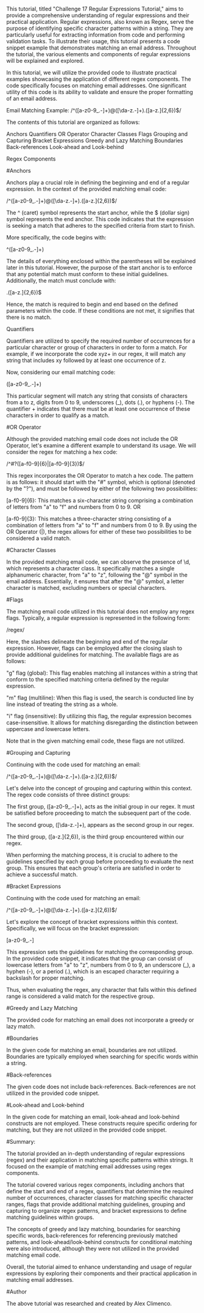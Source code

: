 This tutorial, titled "Challenge 17 Regular Expressions Tutorial," aims to provide a comprehensive understanding of regular expressions and their practical application. Regular expressions, also known as Regex, serve the purpose of identifying specific character patterns within a string. They are particularly useful for extracting information from code and performing validation tasks. To illustrate their usage, this tutorial presents a code snippet example that demonstrates matching an email address. Throughout the tutorial, the various elements and components of regular expressions will be explained and explored.

In this tutorial, we will utilize the provided code to illustrate practical examples showcasing the application of different regex components. The code specifically focuses on matching email addresses. One significant utility of this code is its ability to validate and ensure the proper formatting of an email address.

Email Matching Example:
/^([a-z0-9_.-]+)@([\da-z.-]+).([a-z.]{2,6})$/

The contents of this tutorial are organized as follows:

Anchors
Quantifiers
OR Operator
Character Classes
Flags
Grouping and Capturing
Bracket Expressions
Greedy and Lazy Matching
Boundaries
Back-references
Look-ahead and Look-behind

Regex Components

#Anchors

Anchors play a crucial role in defining the beginning and end of a regular expression. In the context of the provided matching email code:

/^([a-z0-9_.-]+)@([\da-z.-]+).([a-z.]{2,6})$/

The ^ (caret) symbol represents the start anchor, while the $ (dollar sign) symbol represents the end anchor. This code indicates that the expression is seeking a match that adheres to the specified criteria from start to finish.

More specifically, the code begins with:

^([a-z0-9_.-]+)

The details of everything enclosed within the parentheses will be explained later in this tutorial. However, the purpose of the start anchor is to enforce that any potential match must conform to these initial guidelines. Additionally, the match must conclude with:

.([a-z.]{2,6})$

Hence, the match is required to begin and end based on the defined parameters within the code. If these conditions are not met, it signifies that there is no match.

Quantifiers

Quantifiers are utilized to specify the required number of occurrences for a particular character or group of characters in order to form a match. For example, if we incorporate the code xyz+ in our regex, it will match any string that includes xy followed by at least one occurrence of z.

Now, considering our email matching code:

([a-z0-9_.-]+)

This particular segment will match any string that consists of characters from a to z, digits from 0 to 9, underscores (_), dots (.), or hyphens (-). The quantifier + indicates that there must be at least one occurrence of these characters in order to qualify as a match.

#OR Operator

Although the provided matching email code does not include the OR Operator, let's examine a different example to understand its usage. We will consider the regex for matching a hex code:

/^#?([a-f0-9]{6}|[a-f0-9]{3})$/

This regex incorporates the OR Operator to match a hex code. The pattern is as follows: it should start with the "#" symbol, which is optional (denoted by the "?"), and must be followed by either of the following two possibilities:

[a-f0-9]{6}: This matches a six-character string comprising a combination of letters from "a" to "f" and numbers from 0 to 9.
OR

[a-f0-9]{3}: This matches a three-character string consisting of a combination of letters from "a" to "f" and numbers from 0 to 9.
By using the OR Operator (|), the regex allows for either of these two possibilities to be considered a valid match.

#Character Classes

In the provided matching email code, we can observe the presence of \d, which represents a character class. It specifically matches a single alphanumeric character, from "a" to "z", following the "@" symbol in the email address. Essentially, it ensures that after the "@" symbol, a letter character is matched, excluding numbers or special characters.

#Flags

The matching email code utilized in this tutorial does not employ any regex flags. Typically, a regular expression is represented in the following form:

/regex/

Here, the slashes delineate the beginning and end of the regular expression. However, flags can be employed after the closing slash to provide additional guidelines for matching. The available flags are as follows:

"g" flag (global): This flag enables matching all instances within a string that conform to the specified matching criteria defined by the regular expression.

"m" flag (multiline): When this flag is used, the search is conducted line by line instead of treating the string as a whole.

"i" flag (insensitive): By utilizing this flag, the regular expression becomes case-insensitive. It allows for matching disregarding the distinction between uppercase and lowercase letters.

Note that in the given matching email code, these flags are not utilized.

#Grouping and Capturing

Continuing with the code used for matching an email:

/^([a-z0-9_.-]+)@([\da-z.-]+).([a-z.]{2,6})$/

Let's delve into the concept of grouping and capturing within this context. The regex code consists of three distinct groups:

The first group, ([a-z0-9_.-]+), acts as the initial group in our regex. It must be satisfied before proceeding to match the subsequent part of the code.

The second group, ([\da-z.-]+), appears as the second group in our regex.

The third group, ([a-z.]{2,6}), is the third group encountered within our regex.

When performing the matching process, it is crucial to adhere to the guidelines specified by each group before proceeding to evaluate the next group. This ensures that each group's criteria are satisfied in order to achieve a successful match.

#Bracket Expressions

Continuing with the code used for matching an email:

/^([a-z0-9_.-]+)@([\da-z.-]+).([a-z.]{2,6})$/

Let's explore the concept of bracket expressions within this context. Specifically, we will focus on the bracket expression:

[a-z0-9_.-]

This expression sets the guidelines for matching the corresponding group. In the provided code snippet, it indicates that the group can consist of lowercase letters from "a" to "z", numbers from 0 to 9, an underscore (_), a hyphen (-), or a period (.), which is an escaped character requiring a backslash for proper matching.

Thus, when evaluating the regex, any character that falls within this defined range is considered a valid match for the respective group.

#Greedy and Lazy Matching

The provided code for matching an email does not incorporate a greedy or lazy match.

#Boundaries

In the given code for matching an email, boundaries are not utilized. Boundaries are typically employed when searching for specific words within a string.

#Back-references

The given code does not include back-references. Back-references are not utilized in the provided code snippet.

#Look-ahead and Look-behind

In the given code for matching an email, look-ahead and look-behind constructs are not employed. These constructs require specific ordering for matching, but they are not utilized in the provided code snippet.

#Summary:

The tutorial provided an in-depth understanding of regular expressions (regex) and their application in matching specific patterns within strings. It focused on the example of matching email addresses using regex components.

The tutorial covered various regex components, including anchors that define the start and end of a regex, quantifiers that determine the required number of occurrences, character classes for matching specific character ranges, flags that provide additional matching guidelines, grouping and capturing to organize regex patterns, and bracket expressions to define matching guidelines within groups.

The concepts of greedy and lazy matching, boundaries for searching specific words, back-references for referencing previously matched patterns, and look-ahead/look-behind constructs for conditional matching were also introduced, although they were not utilized in the provided matching email code.

Overall, the tutorial aimed to enhance understanding and usage of regular expressions by exploring their components and their practical application in matching email addresses.

#Author

The above tutorial was researched and created by Alex Climenco.
